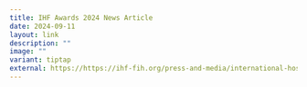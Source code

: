 ```yaml
---
title: IHF Awards 2024 News Article
date: 2024-09-11
layout: link
description: ""
image: ""
variant: tiptap
external: https://https://ihf-fih.org/press-and-media/international-hospital-federation-announces-winners-of-ihf-awards-2024/
---
```


